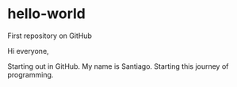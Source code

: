 # hello-world
First repository on GitHub

Hi everyone,

Starting out in GitHub. My name is Santiago. Starting this journey of programming.

